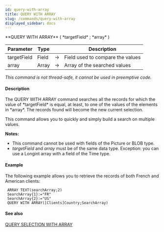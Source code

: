 ```yaml
---
id: query-with-array
title: QUERY WITH ARRAY
slug: /commands/query-with-array
displayed_sidebar: docs
---
```


<!--REF #_command_.QUERY WITH ARRAY.Syntax-->**QUERY WITH ARRAY** ( *targetField* ; *array* )<!-- END REF-->
<!--REF #_command_.QUERY WITH ARRAY.Params-->
| Parameter | Type |  | Description |
| --- | --- | --- | --- |
| targetField | Field | &#8594;  | Field used to compare the values |
| array | Array | &#8594;  | Array of the searched values |

<!-- END REF-->

*This command is not thread-safe, it cannot be used in preemptive code.*


#### Description 

<!--REF #_command_.QUERY WITH ARRAY.Summary-->The QUERY WITH ARRAY command searches all the records for which the value of *targetField* is equal, at least, to one of the values of the elements in *array*.<!-- END REF--> The records found will become the new current selection. 

This command allows you to quickly and simply build a search on multiple values. 

**Notes:**

* This command cannot be used with fields of the Picture or BLOB type.
* *targetField* and *array* must be of the same data type. Exception: you can use a Longint array with a field of the Time type.

#### Example 

The following example allows you to retrieve the records of both French and American clients:

```4d
 ARRAY TEXT(searchArray;2)
 SearchArray{1}:="FR"
 SearchArray{2}:="US"
 QUERY WITH ARRAY([Clients]Country;SearchArray)
```

#### See also 

[QUERY SELECTION WITH ARRAY](query-selection-with-array.md)  